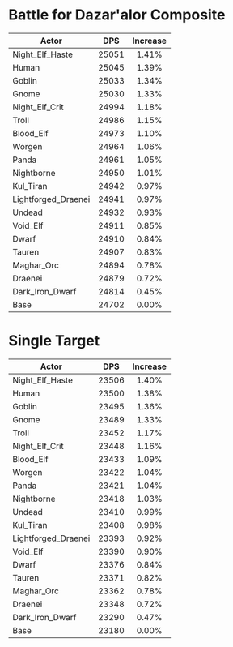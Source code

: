 # Battle for Dazar'alor Composite
| Actor | DPS | Increase |
|---|:---:|:---:|
|Night_Elf_Haste|25051|1.41%|
|Human|25045|1.39%|
|Goblin|25033|1.34%|
|Gnome|25030|1.33%|
|Night_Elf_Crit|24994|1.18%|
|Troll|24986|1.15%|
|Blood_Elf|24973|1.10%|
|Worgen|24964|1.06%|
|Panda|24961|1.05%|
|Nightborne|24950|1.01%|
|Kul_Tiran|24942|0.97%|
|Lightforged_Draenei|24941|0.97%|
|Undead|24932|0.93%|
|Void_Elf|24911|0.85%|
|Dwarf|24910|0.84%|
|Tauren|24907|0.83%|
|Maghar_Orc|24894|0.78%|
|Draenei|24879|0.72%|
|Dark_Iron_Dwarf|24814|0.45%|
|Base|24702|0.00%|

# Single Target
| Actor | DPS | Increase |
|---|:---:|:---:|
|Night_Elf_Haste|23506|1.40%|
|Human|23500|1.38%|
|Goblin|23495|1.36%|
|Gnome|23489|1.33%|
|Troll|23452|1.17%|
|Night_Elf_Crit|23448|1.16%|
|Blood_Elf|23433|1.09%|
|Worgen|23422|1.04%|
|Panda|23421|1.04%|
|Nightborne|23418|1.03%|
|Undead|23410|0.99%|
|Kul_Tiran|23408|0.98%|
|Lightforged_Draenei|23393|0.92%|
|Void_Elf|23390|0.90%|
|Dwarf|23376|0.84%|
|Tauren|23371|0.82%|
|Maghar_Orc|23362|0.78%|
|Draenei|23348|0.72%|
|Dark_Iron_Dwarf|23290|0.47%|
|Base|23180|0.00%|
